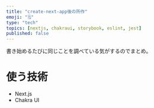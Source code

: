 ```yaml
---
title: "create-next-app後の所作"
emoji: "🗒"
type: "tech"
topics: [nextjs, chakraui, storybook, eslint, jest]
published: false
---
```


書き始めるたびに同じことを調べている気がするのでまとめ。

# 使う技術

- Next.js
- Chakra UI
